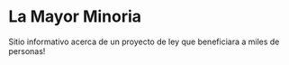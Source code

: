 # La Mayor Minoria

Sitio informativo acerca de un proyecto de ley que beneficiara a miles de personas!
